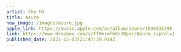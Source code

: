 ```yaml
---
artist: Sky H1
title: Azure
new_image: /images/azure.jpg
apple_link: https://music.apple.com/us/album/azure/1590331295
link: https://www.dropbox.com/s/ff8ermfhdo38pqr/Azure.zip?dl=1
published_date: 2021-12-03T21:47:39.914Z
---
```

